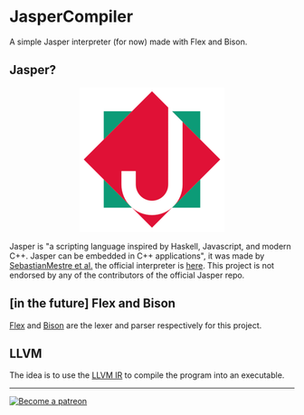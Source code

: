 # JasperCompiler
A simple Jasper interpreter (for now) made with Flex and Bison.

## Jasper?

<div align="center">
	<img width="256" src="https://github.com/SebastianMestre/Jasper/blob/master/img/JasperLogo.png" alt="Jasper Programming Language logo">
</div>

Jasper is "a scripting language inspired by Haskell, Javascript, and modern C++. Jasper can be embedded in C++ applications", 
it was made by [SebastianMestre et al.](https://github.com/SebastianMestre/Jasper/graphs/contributors) the official
interpreter is [here](https://github.com/SebastianMestre/Jasper). This project is not 
endorsed by any of the contributors of the official Jasper repo.

## [in the future] Flex and Bison

[Flex](https://github.com/westes/flex) and [Bison](https://www.gnu.org/software/bison/) are the lexer and parser 
respectively for this project.

## LLVM

The idea is to use the [LLVM IR](https://www.aosabook.org/en/llvm.html) to compile the program into an executable.

----
<a class="imgpatreon" href="https://www.patreon.com/emmanuelmess" target="_blank">
<img alt="Become a patreon" src="https://user-images.githubusercontent.com/10991116/56376378-07065400-61de-11e9-9583-8ff2148aa41c.png" width=150px></a>
